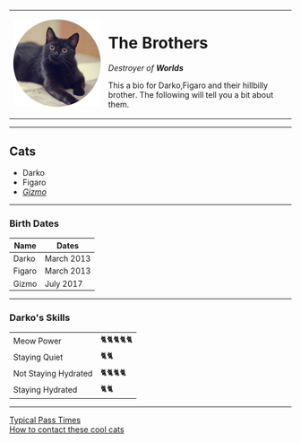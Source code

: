 <!DOCTYPE html>
<html lang="en">
    <head>
        <meta charset="UTF-8">
        <title>Darko's Website</title>
    </head>
    <body>
        <table cellspacing="20"> 
            <tr>
                <td><img src="images/kitty cat webdev-modified.png" alt="black cat"></td>
                <td><h1>The Brothers</h1>
                    <p><em>Destroyer of <strong>Worlds</strong></em></p>
                    <p>This a bio for Darko,Figaro and their hillbilly brother. The following will tell you a bit about them.</p></td>
            </tr>
        </table>
        <hr>
        <h2>Cats</h2>
            <ul>
                <li>Darko</li>
                <li>Figaro</li>
                <li><em><a href="https://vcahospitals.com/know-your-pet/feline-herpesvirus-infection-or-feline-viral-rhinotracheitis">Gizmo</a></em></li>
            </ul>
        <hr>
        <h3>Birth Dates</h3>
            <table cellspacing="10">
                <thead>
                    <tr>
                        <th>Name</th>
                        <th>Dates</th>
                    </tr>
                </thead>
                <tbody>
                    <tr> 
                        <td>Darko</td>
                        <td>March 2013</td>
                    </tr>
                    <tr>
                        <td>Figaro</td>
                        <td>March 2013</td>
                    </tr>
                    <tr>
                        <td>Gizmo</td>
                        <td>July 2017</td>
                    </tr>
                </tbody>
            </table>
        <hr>
        <h3>Darko's Skills</h3>
            <table cellspacing="10">
                <tr>
                    <td>Meow Power</td>
                    <td>🐈🐈🐈🐈🐈</td>
                </tr>
                <tr>
                    <td>Staying Quiet</td>
                    <td>🐈🐈</td>
                </tr>
                <tr>
                    <td>Not Staying Hydrated</td>
                    <td>🐈🐈🐈🐈</td>
                </tr>
                <tr>
                    <td>Staying Hydrated</td>
                    <td>🐈🐈</td>
                </tr>
            </table>
            <hr>
        <a href="Cat Behaviors.html">Typical Pass Times</a>
        <br><a href="Contact Info.html">How to contact these cool cats</a>
    </body>
</html>